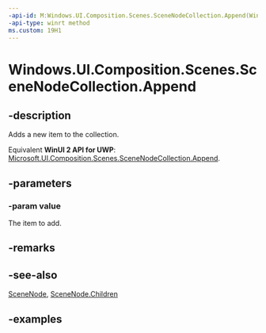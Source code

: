 ```yaml
---
-api-id: M:Windows.UI.Composition.Scenes.SceneNodeCollection.Append(Windows.UI.Composition.Scenes.SceneNode)
-api-type: winrt method
ms.custom: 19H1
---
```


<!-- Method syntax.
public void SceneNodeCollection.Append(SceneNode value)
-->

# Windows.UI.Composition.Scenes.SceneNodeCollection.Append

## -description

Adds a new item to the collection.

Equivalent **WinUI 2 API for UWP**: [Microsoft.UI.Composition.Scenes.SceneNodeCollection.Append](/windows/winui/api/microsoft.ui.composition.scenes.scenenodecollection.append).

## -parameters
### -param value

The item to add.

## -remarks

## -see-also

[SceneNode](scenenode.md), [SceneNode.Children](scenenode_children.md)

## -examples

